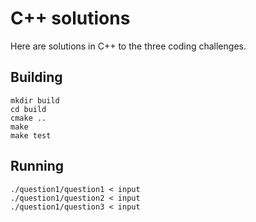 # C++ solutions

Here are solutions in C++ to the three coding challenges.

## Building

    mkdir build
    cd build
    cmake ..
    make
    make test

## Running

    ./question1/question1 < input
    ./question1/question2 < input
    ./question1/question3 < input
